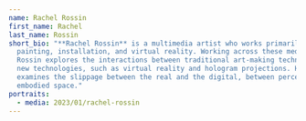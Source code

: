 ```yaml
---
name: Rachel Rossin
first_name: Rachel
last_name: Rossin
short_bio: "**Rachel Rossin** is a multimedia artist who works primarily in
  painting, installation, and virtual reality. Working across these media,
  Rossin explores the interactions between traditional art-making techniques and
  new technologies, such as virtual reality and hologram projections. Her work
  examines the slippage between the real and the digital, between perceptual and
  embodied space."
portraits:
  - media: 2023/01/rachel-rossin
---
```

